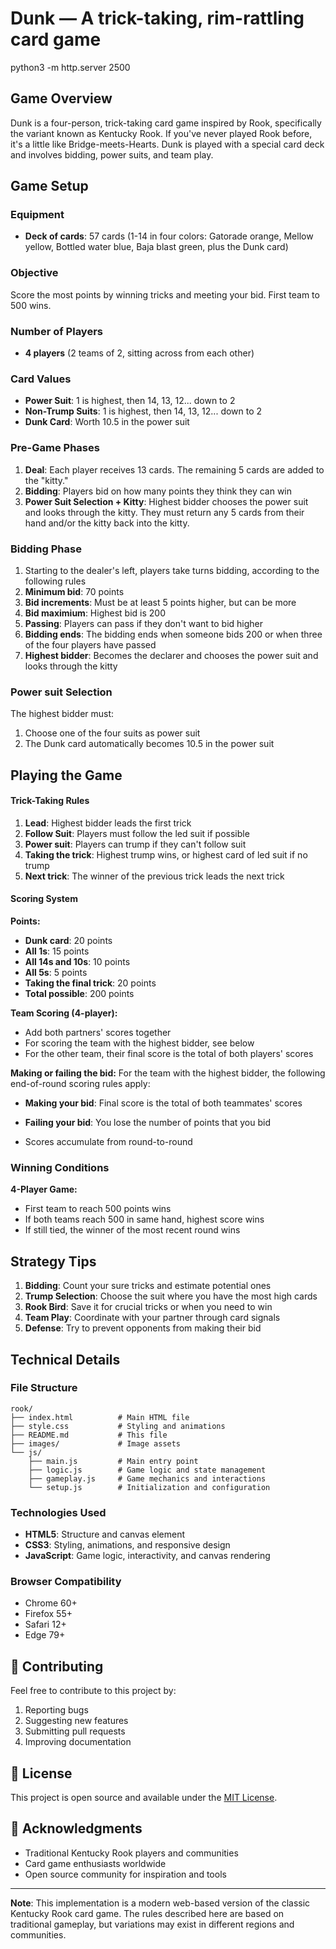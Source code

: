 # Dunk — A trick-taking, rim-rattling card game

python3 -m http.server 2500

## Game Overview

Dunk is a four-person, trick-taking card game inspired by Rook, specifically the variant known as Kentucky Rook. If you've never played Rook before, it's a little like Bridge-meets-Hearts. Dunk is played with a special card deck and involves bidding, power suits, and team play.

## Game Setup

### Equipment
- **Deck of cards**: 57 cards (1-14 in four colors: Gatorade orange, Mellow yellow, Bottled water blue, Baja blast green, plus the Dunk card)

### Objective
Score the most points by winning tricks and meeting your bid. First team to 500 wins.

### Number of Players
- **4 players** (2 teams of 2, sitting across from each other)

### Card Values
- **Power Suit**: 1 is highest, then 14, 13, 12... down to 2
- **Non-Trump Suits**: 1 is highest, then 14, 13, 12... down to 2
- **Dunk Card**: Worth 10.5 in the power suit

### Pre-Game Phases

1. **Deal**: Each player receives 13 cards. The remaining 5 cards are added to the "kitty."
2. **Bidding**: Players bid on how many points they think they can win
3. **Power Suit Selection + Kitty**: Highest bidder chooses the power suit and looks through the kitty. They must return any 5 cards from their hand and/or the kitty back into the kitty.

### Bidding Phase

1. Starting to the dealer's left, players take turns bidding, according to the following rules
2. **Minimum bid**: 70 points
3. **Bid increments**: Must be at least 5 points higher, but can be more
4. **Bid maximium**: Highest bid is 200
5. **Passing**: Players can pass if they don't want to bid higher
6. **Bidding ends**: The bidding ends when someone bids 200 or when three of the four players have passed
7. **Highest bidder**: Becomes the declarer and chooses the power suit and looks through the kitty

### Power suit Selection

The highest bidder must:
1. Choose one of the four suits as power suit
2. The Dunk card automatically becomes 10.5 in the power suit

## Playing the Game

#### Trick-Taking Rules
1. **Lead**: Highest bidder leads the first trick
2. **Follow Suit**: Players must follow the led suit if possible
3. **Power suit**: Players can trump if they can't follow suit
4. **Taking the trick**: Highest trump wins, or highest card of led suit if no trump
5. **Next trick**: The winner of the previous trick leads the next trick

#### Scoring System

**Points:**
- **Dunk card**: 20 points
- **All 1s**: 15 points
- **All 14s and 10s**: 10 points
- **All 5s**: 5 points
- **Taking the final trick**: 20 points
- **Total possible**: 200 points

**Team Scoring (4-player):**
- Add both partners' scores together
- For scoring the team with the highest bidder, see below
- For the other team, their final score is the total of both players' scores
  
**Making or failing the bid:**
For the team with the highest bidder, the following end-of-round scoring rules apply:
- **Making your bid**: Final score is the total of both teammates' scores
- **Failing your bid**: You lose the number of points that you bid

- Scores accumulate from round-to-round

### Winning Conditions

**4-Player Game:**
- First team to reach 500 points wins
- If both teams reach 500 in same hand, highest score wins
- If still tied, the winner of the most recent round wins

## Strategy Tips

1. **Bidding**: Count your sure tricks and estimate potential ones
2. **Trump Selection**: Choose the suit where you have the most high cards
3. **Rook Bird**: Save it for crucial tricks or when you need to win
4. **Team Play**: Coordinate with your partner through card signals
5. **Defense**: Try to prevent opponents from making their bid


## Technical Details

### File Structure
```
rook/
├── index.html          # Main HTML file
├── style.css           # Styling and animations
├── README.md           # This file
├── images/             # Image assets
└── js/
    ├── main.js         # Main entry point
    ├── logic.js        # Game logic and state management
    ├── gameplay.js     # Game mechanics and interactions
    └── setup.js        # Initialization and configuration
```

### Technologies Used
- **HTML5**: Structure and canvas element
- **CSS3**: Styling, animations, and responsive design
- **JavaScript**: Game logic, interactivity, and canvas rendering

### Browser Compatibility
- Chrome 60+
- Firefox 55+
- Safari 12+
- Edge 79+

## 🤝 Contributing

Feel free to contribute to this project by:
1. Reporting bugs
2. Suggesting new features
3. Submitting pull requests
4. Improving documentation

## 📝 License

This project is open source and available under the [MIT License](LICENSE).

## 🙏 Acknowledgments

- Traditional Kentucky Rook players and communities
- Card game enthusiasts worldwide
- Open source community for inspiration and tools

---

**Note**: This implementation is a modern web-based version of the classic Kentucky Rook card game. The rules described here are based on traditional gameplay, but variations may exist in different regions and communities.
